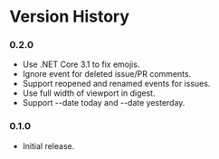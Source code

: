 # Version History

### 0.2.0

* Use .NET Core 3.1 to fix emojis.
* Ignore event for deleted issue/PR comments.
* Support reopened and renamed events for issues.
* Use full width of viewport in digest.
* Support --date today and --date yesterday.

### 0.1.0

* Initial release.
